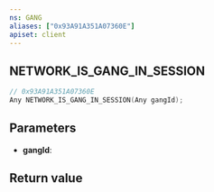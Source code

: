 ```yaml
---
ns: GANG
aliases: ["0x93A91A351A07360E"]
apiset: client
---
```

## NETWORK_IS_GANG_IN_SESSION

```c
// 0x93A91A351A07360E
Any NETWORK_IS_GANG_IN_SESSION(Any gangId);
```


## Parameters
* **gangId**:

## Return value